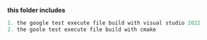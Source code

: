 **this folder includes**

```c++
1. the google test execute file build with visual studio 2022
2. the goole test execute file build with cmake
```
